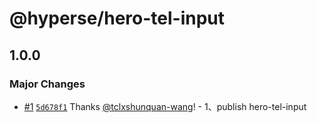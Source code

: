 # @hyperse/hero-tel-input

## 1.0.0

### Major Changes

- [#1](https://github.com/hyperse-io/hero-tel-input/pull/1) [`5d678f1`](https://github.com/hyperse-io/hero-tel-input/commit/5d678f1e18b967b546107216e6296a9ecd33e8b8) Thanks [@tclxshunquan-wang](https://github.com/tclxshunquan-wang)! - 1、publish hero-tel-input
